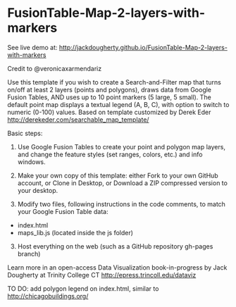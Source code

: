 FusionTable-Map-2-layers-with-markers
=====================================
See live demo at: http://jackdougherty.github.io/FusionTable-Map-2-layers-with-markers

Credit to @veronicaxarmendariz

Use this template if you wish to create a Search-and-Filter map that turns on/off at least 2 layers (points and polygons), draws data from Google Fusion Tables, AND uses up to 10 point markers (5 large, 5 small). The default point map displays a textual legend (A, B, C), with option to switch to numeric (0-100) values. Based on template customized by Derek Eder http://derekeder.com/searchable_map_template/

Basic steps:

1) Use Google Fusion Tables to create your point and polygon map layers, and change the feature styles (set ranges, colors, etc.) and info windows.

2) Make your own copy of this template: either Fork to your own GitHub account, or Clone in Desktop, or Download a ZIP compressed version to your desktop.

3) Modify two files, following instructions in the code comments, to match your Google Fusion Table data:

- index.html
- maps_lib.js (located inside the js folder)

3) Host everything on the web (such as a GitHub repository gh-pages branch)

Learn more in an open-access Data Visualization book-in-progress by Jack Dougherty at Trinity College CT
http://epress.trincoll.edu/dataviz

TO DO: add polygon legend on index.html, similar to http://chicagobuildings.org/

